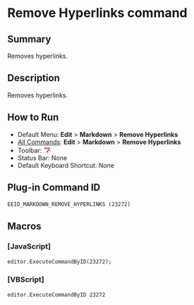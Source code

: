 # Remove Hyperlinks command

## Summary

Removes hyperlinks.

## Description

Removes hyperlinks.

## How to Run

- Default Menu: **Edit** \> **Markdown** \> **Remove Hyperlinks**
- [All Commands](../tools/all_commands): **Edit** \> **Markdown** \> **Remove Hyperlinks**
- Toolbar: ![](../../images/remove_hyperlinks.gif)
- Status Bar: None
- Default Keyboard Shortcut: None

## Plug-in Command ID

```
EEID_MARKDOWN_REMOVE_HYPERLINKS (23272)
```

## Macros

### \[JavaScript\]

```
editor.ExecuteCommandByID(23272);
```

### \[VBScript\]

```
editor.ExecuteCommandByID 23272
```
